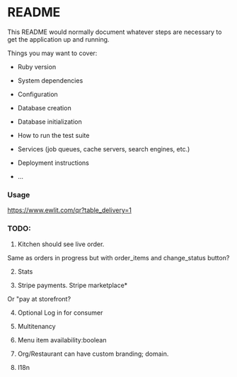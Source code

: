 # README

This README would normally document whatever steps are necessary to get the
application up and running.

Things you may want to cover:

* Ruby version

* System dependencies

* Configuration

* Database creation

* Database initialization

* How to run the test suite

* Services (job queues, cache servers, search engines, etc.)

* Deployment instructions

* ...

### Usage

https://www.ewlit.com/qr?table_delivery=1

### TODO:

1. Kitchen should see live order. 

Same as orders in progress but with order_items and change_status button?

2. Stats

3. Stripe payments. Stripe marketplace*

Or "pay at storefront?

4. Optional Log in for consumer

5. Multitenancy

6. Menu item availability:boolean

7. Org/Restaurant can have custom branding; domain.

8. I18n  <p>
